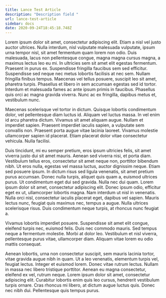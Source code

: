 ```yaml
---
title: Lance Test Article
description: "Description field "
url: lance-test-article
sidebar: docs
date: 2020-09-24T18:45:18.748Z
---
```

Lorem ipsum dolor sit amet, consectetur adipiscing elit. Etiam a nisl vel justo auctor ultrices. Nulla interdum, nisl vulputate malesuada vulputate, ipsum urna tempor nisl, sit amet fermentum quam lorem non odio. Duis malesuada, lacus non pellentesque congue, magna magna cursus magna, a maximus lectus leo eu mi. In ultricies sem sit amet elit egestas fermentum. Praesent in purus ex. Suspendisse fringilla faucibus sem sed efficitur. Suspendisse sed neque nec metus lobortis facilisis at nec sem. Nullam fringilla finibus tempus. Maecenas vel tellus posuere, suscipit leo sit amet, pharetra turpis. Phasellus et libero in sem accumsan egestas sed id tortor. Interdum et malesuada fames ac ante ipsum primis in faucibus. Phasellus quis orci ac magna gravida viverra. Nunc ac ex fringilla, dapibus metus et, vestibulum nunc.

Maecenas scelerisque vel tortor in dictum. Quisque lobortis condimentum dolor, vel pellentesque diam luctus id. Aliquam vel luctus massa. In vel enim id arcu pharetra dictum. Vivamus sit amet aliquam augue. Nullam et imperdiet sapien. Praesent imperdiet iaculis sapien, a vulputate sem convallis non. Praesent porta augue vitae lacinia laoreet. Vivamus molestie ullamcorper sapien id placerat. Etiam placerat dolor vitae consectetur vehicula. Nulla facilisi.

Duis tincidunt, mi eu semper pretium, eros ipsum ultricies felis, sit amet viverra justo dui sit amet mauris. Aenean sed viverra nisi, et porta diam. Vestibulum tellus eros, consectetur sit amet neque non, porttitor bibendum nibh. Ut eros nulla, egestas vel massa luctus, auctor dignissim neque. Etiam sed posuere ipsum. In dictum risus sed ligula venenatis, sit amet pretium purus accumsan. Donec nulla turpis, aliquet quis quam a, euismod ultrices purus. Ut condimentum eget dui sed gravida. Nulla nec dui quam. Lorem ipsum dolor sit amet, consectetur adipiscing elit. Donec ipsum odio, efficitur eget ex ut, ullamcorper lobortis magna. Nam interdum ut nisl in venenatis. Nulla orci nisl, consectetur iaculis placerat eget, dapibus vel sapien. Mauris lectus nunc, feugiat quis maximus nec, tempus a augue. Nulla ultrices scelerisque risus. Duis condimentum neque turpis, at rhoncus nunc feugiat a.

Vivamus lobortis imperdiet posuere. Suspendisse sit amet elit congue, eleifend turpis nec, euismod felis. Duis nec commodo mauris. Sed tempus neque a fermentum molestie. Morbi at dolor leo. Vestibulum et nisl viverra, pellentesque purus vitae, ullamcorper diam. Aliquam vitae lorem eu odio mattis consequat.

Aenean lobortis, urna non consectetur suscipit, sem mauris lacinia tortor, vitae gravida augue nibh in quam. Ut a leo venenatis, elementum turpis vel, feugiat lectus. Integer et euismod lorem. Donec vitae rutrum lectus. Nullam in massa nec libero tristique porttitor. Aenean eu magna consectetur, eleifend ex vel, rutrum neque. Lorem ipsum dolor sit amet, consectetur adipiscing elit. Curabitur lobortis enim quis leo cursus, hendrerit vestibulum turpis ornare. Cras rhoncus mi libero, at dictum augue luctus quis. Donec nec nibh dui. Pellentesque quis tempus purus.